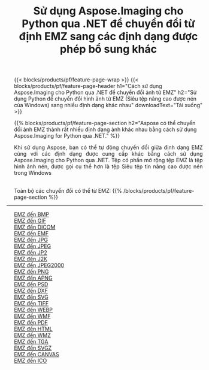 ﻿---
title: Sử dụng Aspose.Imaging cho Python qua .NET để chuyển đổi từ định EMZ sang các định dạng được phép bổ sung khác 
weight: 3920
url: /vi/python-net/conversion/from/emz 
lang: vi
langdirlevel: 2
locales: zh-hans,ja,it,ru,de,es,fr,nl,id,lt,pl,pt,vi,tr,ko,zh-hant,ar,hi,th,sv,cs,uk,he
description: Bạn có thể nhanh chóng chuyển đổi từ EMZ(Siêu tệp nâng cao được nén của Windows) thành nhiều định dạng khác nhau bằng cách sử dụng Aspose.Imaging cho Python qua .NET.
---

{{< blocks/products/pf/feature-page-wrap >}}
{{< blocks/products/pf/feature-page-header h1="Cách sử dụng Aspose.Imaging cho Python qua .NET để chuyển đổi ảnh từ EMZ" h2="Sử dụng Python để chuyển đổi hình ảnh từ EMZ (Siêu tệp nâng cao được nén của Windows) sang nhiều định dạng khác nhau" downloadText="Tải xuống" >}}


{{% blocks/products/pf/feature-page-section  h2="Aspose có thể chuyển đổi ảnh EMZ thành rất nhiều định dạng ảnh khác nhau bằng cách sử dụng Aspose.Imaging for Python qua .NET." %}}
<p align=justify>Khi sử dụng Aspose, bạn có thể tự động chuyển đổi giữa định dạng EMZ cùng với các định dạng được cung cấp khác bằng cách sử dụng Aspose.Imaging cho Python qua .NET. Tệp có phần mở rộng tệp EMZ là tệp hình ảnh nén, được gọi cụ thể hơn là tệp Siêu tệp tin nâng cao được nén trong Windows</p>
<br/>
Toàn bộ các chuyển đổi có thể từ EMZ:
{{% /blocks/products/pf/feature-page-section %}}
<div class="container-fluid productfamilypage bg-gray">
    <div class="convertypes bg-gray agp-content section">
        <div class="container">
		<hr style="margin-left:-20px;"/>
		<div class="row other-converters">
		    <div class='col-md-2 other-converter remove-lp remove-rp'><a href="/imaging/vi/python-net/conversion/emz-to-bmp" >EMZ đến BMP</a></div><div class='col-md-2 other-converter remove-lp remove-rp'><a href="/imaging/vi/python-net/conversion/emz-to-gif" >EMZ đến GIF</a></div><div class='col-md-2 other-converter remove-lp remove-rp'><a href="/imaging/vi/python-net/conversion/emz-to-dicom" >EMZ đến DICOM</a></div><div class='col-md-2 other-converter remove-lp remove-rp'><a href="/imaging/vi/python-net/conversion/emz-to-emf" >EMZ đến EMF</a></div><div class='col-md-2 other-converter remove-lp remove-rp'><a href="/imaging/vi/python-net/conversion/emz-to-jpg" >EMZ đến JPG</a></div><div class='col-md-2 other-converter remove-lp remove-rp'><a href="/imaging/vi/python-net/conversion/emz-to-jpeg" >EMZ đến JPEG</a></div><div class='col-md-2 other-converter remove-lp remove-rp'><a href="/imaging/vi/python-net/conversion/emz-to-jp2" >EMZ đến JP2</a></div><div class='col-md-2 other-converter remove-lp remove-rp'><a href="/imaging/vi/python-net/conversion/emz-to-j2k" >EMZ đến J2K</a></div><div class='col-md-2 other-converter remove-lp remove-rp'><a href="/imaging/vi/python-net/conversion/emz-to-jpeg2000" >EMZ đến JPEG2000</a></div><div class='col-md-2 other-converter remove-lp remove-rp'><a href="/imaging/vi/python-net/conversion/emz-to-png" >EMZ đến PNG</a></div><div class='col-md-2 other-converter remove-lp remove-rp'><a href="/imaging/vi/python-net/conversion/emz-to-apng" >EMZ đến APNG</a></div><div class='col-md-2 other-converter remove-lp remove-rp'><a href="/imaging/vi/python-net/conversion/emz-to-psd" >EMZ đến PSD</a></div><div class='col-md-2 other-converter remove-lp remove-rp'><a href="/imaging/vi/python-net/conversion/emz-to-dxf" >EMZ đến DXF</a></div><div class='col-md-2 other-converter remove-lp remove-rp'><a href="/imaging/vi/python-net/conversion/emz-to-svg" >EMZ đến SVG</a></div><div class='col-md-2 other-converter remove-lp remove-rp'><a href="/imaging/vi/python-net/conversion/emz-to-tiff" >EMZ đến TIFF</a></div><div class='col-md-2 other-converter remove-lp remove-rp'><a href="/imaging/vi/python-net/conversion/emz-to-webp" >EMZ đến WEBP</a></div><div class='col-md-2 other-converter remove-lp remove-rp'><a href="/imaging/vi/python-net/conversion/emz-to-wmf" >EMZ đến WMF</a></div><div class='col-md-2 other-converter remove-lp remove-rp'><a href="/imaging/vi/python-net/conversion/emz-to-pdf" >EMZ đến PDF</a></div><div class='col-md-2 other-converter remove-lp remove-rp'><a href="/imaging/vi/python-net/conversion/emz-to-html" >EMZ đến HTML</a></div><div class='col-md-2 other-converter remove-lp remove-rp'><a href="/imaging/vi/python-net/conversion/emz-to-wmz" >EMZ đến WMZ</a></div><div class='col-md-2 other-converter remove-lp remove-rp'><a href="/imaging/vi/python-net/conversion/emz-to-tga" >EMZ đến TGA</a></div><div class='col-md-2 other-converter remove-lp remove-rp'><a href="/imaging/vi/python-net/conversion/emz-to-svgz" >EMZ đến SVGZ</a></div><div class='col-md-2 other-converter remove-lp remove-rp'><a href="/imaging/vi/python-net/conversion/emz-to-canvas" >EMZ đến CANVAS</a></div><div class='col-md-2 other-converter remove-lp remove-rp'><a href="/imaging/vi/python-net/conversion/emz-to-ico" >EMZ đến ICO</a></div>
                </div>
        </div>
    </div>
</div>
<br/>

